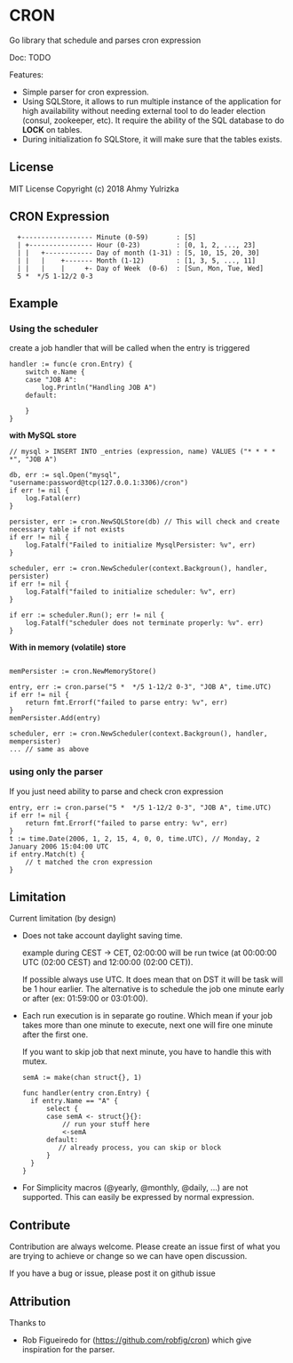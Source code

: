 # CRON

Go library that schedule and parses cron expression

Doc: TODO

Features:
* Simple parser for cron expression.
* Using SQLStore, it allows to run multiple instance of the application for high availability without needing
  external tool to do leader election (consul, zookeeper, etc).
  It require the ability of the SQL database to do **LOCK** on tables.
* During initialization fo SQLStore, it will make sure that the tables exists.

## License
MIT License Copyright (c) 2018 Ahmy Yulrizka

## CRON Expression
```
  +------------------ Minute (0-59)       : [5]
  | +---------------- Hour (0-23)         : [0, 1, 2, ..., 23]
  | |   +------------ Day of month (1-31) : [5, 10, 15, 20, 30]
  | |   |    +------- Month (1-12)        : [1, 3, 5, ..., 11]
  | |   |    |     +- Day of Week  (0-6)  : [Sun, Mon, Tue, Wed]
  5 *  */5 1-12/2 0-3
```

## Example
### Using the scheduler
create a job handler that will be called when the entry is triggered
```
handler := func(e cron.Entry) {
    switch e.Name {
    case "JOB A":
        log.Println("Handling JOB A")
    default:

    }
}

```

**with MySQL store**
```
// mysql > INSERT INTO _entries (expression, name) VALUES ("* * * * *", "JOB A")

db, err := sql.Open("mysql", "username:password@tcp(127.0.0.1:3306)/cron")
if err != nil {
    log.Fatal(err)
}

persister, err := cron.NewSQLStore(db) // This will check and create necessary table if not exists
if err != nil {
    log.Fatalf("Failed to initialize MysqlPersister: %v", err)
}

scheduler, err := cron.NewScheduler(context.Backgroun(), handler, persister)
if err != nil {
    log.Fatalf("failed to initialize scheduler: %v", err)
}

if err := scheduler.Run(); err != nil {
    log.Fatalf("scheduler does not terminate properly: %v". err)
}
```

**With in memory (volatile) store**
```

memPersister := cron.NewMemoryStore()

entry, err := cron.parse("5 *  */5 1-12/2 0-3", "JOB A", time.UTC)
if err != nil {
    return fmt.Errorf("failed to parse entry: %v", err)
}
memPersister.Add(entry)

scheduler, err := cron.NewScheduler(context.Backgroun(), handler, mempersister)
... // same as above
```

### using only the parser
If you just need ability to parse and check cron expression
```
entry, err := cron.parse("5 *  */5 1-12/2 0-3", "JOB A", time.UTC)
if err != nil {
    return fmt.Errorf("failed to parse entry: %v", err)
}
t := time.Date(2006, 1, 2, 15, 4, 0, 0, time.UTC), // Monday, 2 January 2006 15:04:00 UTC
if entry.Match(t) {
    // t matched the cron expression
}
```

## Limitation
Current limitation (by design)

* Does not take account daylight saving time.

  example during CEST -> CET, 02:00:00 will be run twice (at 00:00:00 UTC (02:00 CEST) and 12:00:00 (02:00 CET)).

  If possible always use UTC. It does mean that on DST it will be task will be 1 hour earlier. The alternative
  is to schedule the job one minute early or after (ex: 01:59:00 or 03:01:00).

* Each run execution is in separate go routine. Which mean if your job takes more than one minute to execute,
  next one will fire one minute after the first one.

  If you want to skip job that next minute, you have to
  handle this with mutex.

  ```
  semA := make(chan struct{}, 1)

  func handler(entry cron.Entry) {
    if entry.Name == "A" {
        select {
        case semA <- struct{}{}:
            // run your stuff here
            <-semA
        default:
           // already process, you can skip or block
        }
    }
  }
  ```

* For Simplicity  macros (@yearly, @monthly, @daily, ...) are not supported. This can easily be expressed by normal
  expression.

## Contribute
Contribution are always welcome. Please create an issue first of what you are trying to achieve or change so we can have
open discussion.

If you have a bug or issue, please post it on github issue

## Attribution
Thanks to
* Rob Figueiredo for (https://github.com/robfig/cron) which give inspiration for the parser.